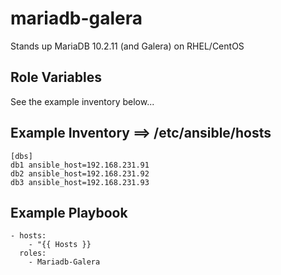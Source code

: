 mariadb-galera
=======================

Stands up MariaDB 10.2.11 (and Galera) on RHEL/CentOS

Role Variables
--------------

See the example inventory below...

Example Inventory ==> /etc/ansible/hosts
-----------------

    [dbs]
    db1 ansible_host=192.168.231.91
    db2 ansible_host=192.168.231.92
    db3 ansible_host=192.168.231.93
   
    
 Example Playbook
----------------

    - hosts:
        - "{{ Hosts }}
      roles:
        - Mariadb-Galera



